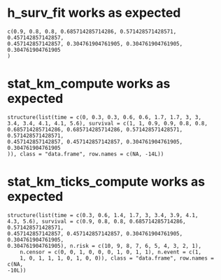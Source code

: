 # h_surv_fit works as expected

    c(0.9, 0.8, 0.8, 0.685714285714286, 0.571428571428571, 0.457142857142857, 
    0.457142857142857, 0.304761904761905, 0.304761904761905, 0.304761904761905
    )

# stat_km_compute works as expected

    structure(list(time = c(0, 0.3, 0.3, 0.6, 0.6, 1.7, 1.7, 3, 3, 
    3.4, 3.4, 4.1, 4.1, 5.6), survival = c(1, 1, 0.9, 0.9, 0.8, 0.8, 
    0.685714285714286, 0.685714285714286, 0.571428571428571, 0.571428571428571, 
    0.457142857142857, 0.457142857142857, 0.304761904761905, 0.304761904761905
    )), class = "data.frame", row.names = c(NA, -14L))

# stat_km_ticks_compute works as expected

    structure(list(time = c(0.3, 0.6, 1.4, 1.7, 3, 3.4, 3.9, 4.1, 
    4.3, 5.6), survival = c(0.9, 0.8, 0.8, 0.685714285714286, 0.571428571428571, 
    0.457142857142857, 0.457142857142857, 0.304761904761905, 0.304761904761905, 
    0.304761904761905), n.risk = c(10, 9, 8, 7, 6, 5, 4, 3, 2, 1), 
        n.censor = c(0, 0, 1, 0, 0, 0, 1, 0, 1, 1), n.event = c(1, 
        1, 0, 1, 1, 1, 0, 1, 0, 0)), class = "data.frame", row.names = c(NA, 
    -10L))

